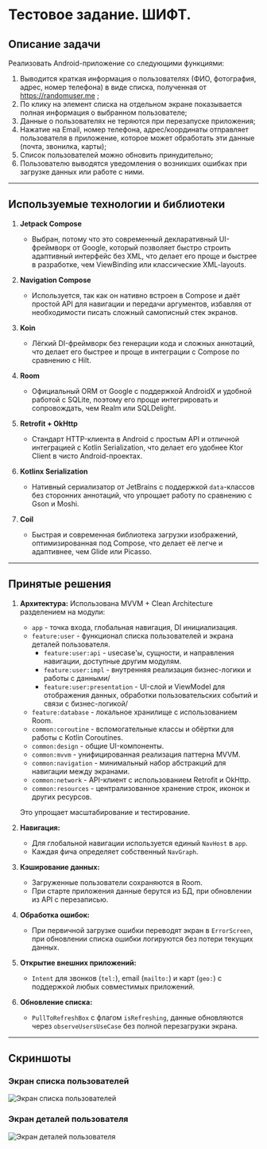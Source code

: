 # Тестовое задание. ШИФТ.

## Описание задачи

Реализовать Android-приложение со следующими функциями:

1. Выводится краткая информация о пользователях (ФИО, фотография, адрес, номер телефона) в виде списка, полученная от https://randomuser.me ;
2. По клику на элемент списка на отдельном экране показывается полная информация о выбранном пользователе;
3. Данные о пользователях не теряются при перезапуске приложения;
4. Нажатие на Email, номер телефона, адрес/координаты отправляет пользователя в приложение, которое может обработать эти данные (почта, звонилка, карты);
5. Список пользователей можно обновить принудительно;
6. Пользователю выводятся уведомления о возникших ошибках при загрузке данных или работе с ними.

---

## Используемые технологии и библиотеки

1. **Jetpack Compose**
    - Выбран, потому что это современный декларативный UI-фреймворк от Google, который позволяет быстро строить адаптивный интерфейс без XML, что делает его проще и быстрее в разработке, чем ViewBinding или классические XML-layouts.

2. **Navigation Compose**
    - Используется, так как он нативно встроен в Compose и даёт простой API для навигации и передачи аргументов, избавляя от необходимости писать сложный самописный стек экранов.

3. **Koin**
    - Лёгкий DI-фреймворк без генерации кода и сложных аннотаций, что делает его быстрее и проще в интеграции с Compose по сравнению с Hilt.

4. **Room**
    - Официальный ORM от Google с поддержкой AndroidX и удобной работой с SQLite, поэтому его проще интегрировать и сопровождать, чем Realm или SQLDelight.

5. **Retrofit + OkHttp**
    - Стандарт HTTP-клиента в Android с простым API и отличной интеграцией с Kotlin Serialization, что делает его удобнее Ktor Client в чисто Android-проектах.

6. **Kotlinx Serialization**
    - Нативный сериализатор от JetBrains с поддержкой `data`-классов без сторонних аннотаций, что упрощает работу по сравнению с Gson и Moshi.

7. **Coil**
    - Быстрая и современная библиотека загрузки изображений, оптимизированная под Compose, что делает её легче и адаптивнее, чем Glide или Picasso.

---  

## Принятые решения

1. **Архитектура:**
   Использована MVVM + Clean Architecture разделением на модули:
    - `app` - точка входа, глобальная навигация, DI инициализация.
    - `feature:user` - функционал списка пользователей и экрана деталей пользователя.
        -   `feature:user:api` - usecase'ы, сущности, и направления навигации, доступные другим модулям.
        -   `feature:user:impl` - внутренняя реализация бизнес-логики и работы с данными/
        -   `feature:user:presentation` - UI-слой и ViewModel для отображения данных, обработки пользовательских событий и связи с бизнес-логикой/
    - `feature:database` - локальное хранилище с использованием Room.
    - `common:coroutine` -  вспомогательные классы и обёртки для работы с Kotlin Coroutines.
    - `common:design` - общие UI-компоненты.
    - `common:mvvm` -  унифицированная реализация паттерна MVVM.
    - `common:navigation` -  минимальный набор абстракций для навигации между экранами.
    - `common:network` - API-клиент с использованием Retrofit и OkHttp.
    - `common:resources` -  централизованное хранение строк, иконок и других ресурсов.

   Это упрощает масштабирование и тестирование.

2. **Навигация:**
    - Для глобальной навигации используется единый `NavHost` в `app`.
    - Каждая фича определяет собственный `NavGraph`.

3. **Кэширование данных:**
    - Загруженные пользователи сохраняются в Room.
    - При старте приложения данные берутся из БД, при обновлении из API с перезаписью.

4. **Обработка ошибок:**
    - При первичной загрузке ошибки переводят экран в `ErrorScreen`, при обновлении списка ошибки логируются без потери текущих данных.

5. **Открытие внешних приложений:**
    - `Intent` для звонков (`tel:`), email (`mailto:`) и карт (`geo:`) с поддержкой любых совместимых приложений.

6. **Обновление списка:**
    - `PullToRefreshBox` с флагом `isRefreshing`, данные обновляются через `observeUsersUseCase` без полной перезагрузки экрана.

---

## Скриншоты

### Экран списка пользователей

![Экран списка пользователей](images/user_list.png)

### Экран деталей пользователя

![Экран деталей пользователя](images/user_details.png)
